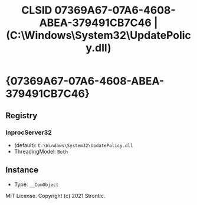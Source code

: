 ﻿---
title: "CLSID 07369A67-07A6-4608-ABEA-379491CB7C46 | (C:\\Windows\\System32\\UpdatePolicy.dll)"
excerpt: What is COM-Object CLSID 07369A67-07A6-4608-ABEA-379491CB7C46?
---

# {07369A67-07A6-4608-ABEA-379491CB7C46}


## Registry


### InprocServer32

* (default): `C:\Windows\System32\UpdatePolicy.dll`
* ThreadingModel: `Both`

## Instance

* Type: `__ComObject`

MIT License. Copyright (c) 2021 Strontic.


